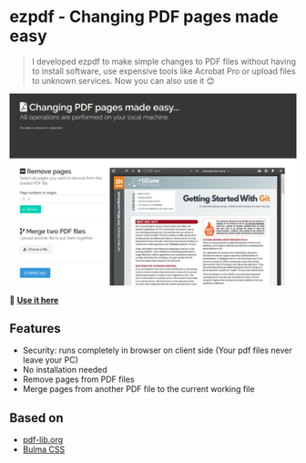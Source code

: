 # ezpdf - Changing PDF pages made easy
> I developed ezpdf to make simple changes to PDF files without having to install software, use expensive tools like Acrobat Pro or upload files to unknown services. Now you can also use it 😊

![alt screenshot](https://raw.githubusercontent.com/Milchreis/ezpdf/master/screenshot.png)

🔗 **[Use it here](https://milchreis.github.io/ezpdf/src/index.html)**

## Features
 * Security: runs completely in browser on client side (Your pdf files never leave your PC)
 * No installation needed
 * Remove pages from PDF files
 * Merge pages from another PDF file to the current working file

## Based on
 * [pdf-lib.org](https://pdf-lib.js.org/)
 * [Bulma CSS](https://bulma.io/)
 
